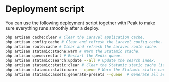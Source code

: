 # Deployment script

You can use the following deployment script together with Peak to make sure everything runs smoothly after a deploy.

```bash
php artisan cache:clear # Clear the Laravel application cache.
php artisan config:cache # Clear and refresh the Laravel config cache.
php artisan route:cache # Clear and refresh the Laravel route cache.
php artisan statamic:stache:warm # Warm the Statamic stache.
php artisan queue:restart # Restart the Redis queue.
php artisan statamic:search:update --all # Update the search index.
php artisan statamic:static:clear # Clear the Statamic static cache (if you use this).
php artisan statamic:static:warm --queue # Warm the Statamic static cache (if you use this).
php artisan statamic:assets:generate-presets --queue  # Generate all asset presets.
```
